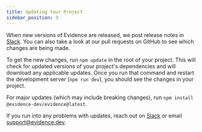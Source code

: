 ```yaml
---
title: Updating Your Project
sidebar_position: 3
---
```


When new versions of Evidence are released, we post release notes in [Slack](/community). You can also take a look at our pull requests on GitHub to see which changes are being made.

To get the new changes, run `npm update` in the root of your project. This will check for updated versions of your project's dependencies and will download any applicable updates. Once you run that command and restart the development server (`npm run dev`), you should see the changes in your project.

For major updates (which may include breaking changes), run `npm install @evidence-dev/evidence@latest`.

If you run into any problems with updates, reach out on [Slack](/community) or email <support@evidence.dev>.
